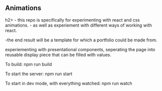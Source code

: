 <h2>Animations</h2>h2>
- this repo is specifically for experimenting with react and css animations. 
- as well as experiement with different ways of working with react. 

-the end result will be a template for which a portfolio could be made from. 


experiementing with presentational components, 
seperating the page into reusable display piece that can be filled with values.  




To build: npm run build

To start the server: npm run start

To start in dev mode, with everything watched: npm run watch

